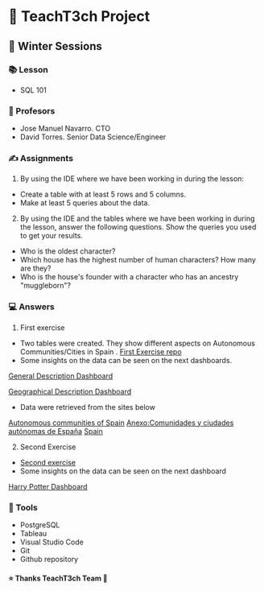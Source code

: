 # 📝 TeachT3ch Project

## 📜 Winter Sessions

### 📚 Lesson

- SQL 101

### 🤵 Profesors

- Jose Manuel Navarro. CTO
- David Torres. Senior Data Science/Engineer

### ✍ Assignments

1. By using the IDE where we have been working in during the lesson:

- Create a table with at least 5 rows and 5 columns.
- Make at least 5 queries about the data.

2. By using the IDE and the tables where we have been working in during the lesson, answer the following questions. Show the queries you used to get your results.

- Who is the oldest character?
- Which house has the highest number of human characters? How many are they?
- Who is the house's founder with a character who has an ancestry "muggleborn"?

### 💻 Answers

1. First exercise

- Two tables were created. They show different aspects on Autonomous Communities/Cities in Spain . [First Exercise repo](first_excersise.sql)
- Some insights on the data can be seen on the next dashboards.

[General Description Dashboard](tableau_dashboards/general_descriptions.png)

[Geographical Description Dashboard](tableau_dashboards/geographical_descripcion.png)

- Data were retrieved from the sites below

[Autonomous communities of Spain](https://simple.wikipedia.org/wiki/Autonomous_communities_of_Spain)
[Anexo:Comunidades y ciudades autónomas de España](https://es.wikipedia.org/wiki/Anexo:Comunidades_y_ciudades_aut%C3%B3nomas_de_Espa%C3%B1a)
[Spain](https://en.wikipedia.org/wiki/Spain#cite_note-c-4)

2. Second Exercise

- [Second exercise](second_excersise.sql)
- Some insights on the data can be seen on the next dashboard

[Harry Potter Dashboard](tableau_dashboards/harry_potter_dashboard.png)

### 🔧 Tools

- PostgreSQL
- Tableau
- Visual Studio Code
- Git
- Github repository

#### ⭐ Thanks TeachT3ch Team 🏅
